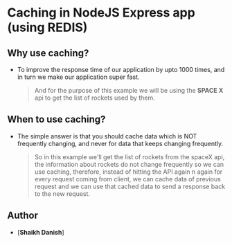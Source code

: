 # Caching in NodeJS Express app (using **REDIS**)

## Why use caching?

- To improve the response time of our application by upto 1000 times, and in turn we make our application super fast.
  > And for the purpose of this example we will be using the **SPACE X** api to get the list of rockets used by them.

## When to use caching?

- The simple answer is that you should cache data which is NOT frequently changing, and never for data that keeps changing frequently.
  > So in this example we'll get the list of rockets from the spaceX api, the information about rockets do not change frequently so we can use caching, therefore, instead of hitting the API again n again for every request coming from client, we can cache data of previous request and we can use that cached data to send a response back to the new request.

## Author

- [**Shaikh Danish**]


